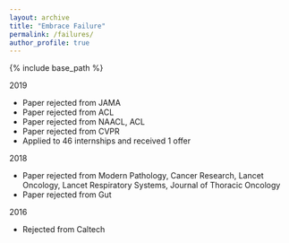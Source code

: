 ```yaml
---
layout: archive
title: "Embrace Failure"
permalink: /failures/
author_profile: true
---
```


{% include base_path %}

2019
* Paper rejected from JAMA
* Paper rejected from ACL
* Paper rejected from NAACL, ACL
* Paper rejected from CVPR
* Applied to 46 internships and received 1 offer

2018
* Paper rejected from Modern Pathology, Cancer Research, Lancet Oncology, Lancet Respiratory Systems, Journal of Thoracic Oncology
* Paper rejected from Gut

2016
* Rejected from Caltech